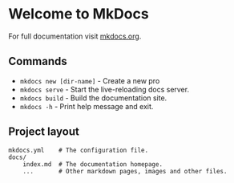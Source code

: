 # Welcome to MkDocs

For full documentation visit [mkdocs.org](https://www.mkdocs.org).

## Commands

* `mkdocs new [dir-name]` - Create a new pro
* `mkdocs serve` - Start the live-reloading docs server.
* `mkdocs build` - Build the documentation site.
* `mkdocs -h` - Print help message and exit.

## Project layout

    mkdocs.yml    # The configuration file.
    docs/
        index.md  # The documentation homepage.
        ...       # Other markdown pages, images and other files.
